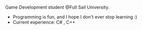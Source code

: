 Game Development student @Full Sail University.
- Programming is fun, and I hope I don't ever stop learning :)
- Current experience: C# , C++

<!---
spo0pyGD/spo0pyGD is a ✨ special ✨ repository because its `README.md` (this file) appears on your GitHub profile.
You can click the Preview link to take a look at your changes.
--->
